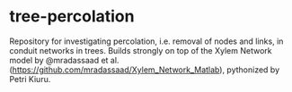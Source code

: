 # tree-percolation
Repository for investigating percolation, i.e. removal of nodes and links, in conduit networks in trees. Builds strongly on top of the Xylem Network model by @mradassaad et al. (https://github.com/mradassaad/Xylem_Network_Matlab), pythonized by Petri Kiuru.
